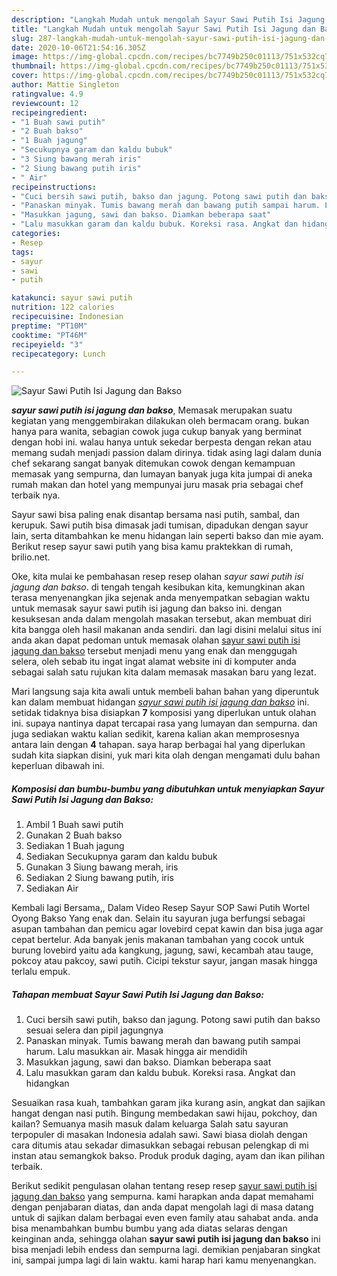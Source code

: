 ```yaml
---
description: "Langkah Mudah untuk mengolah Sayur Sawi Putih Isi Jagung dan Bakso, Lezat Sekali"
title: "Langkah Mudah untuk mengolah Sayur Sawi Putih Isi Jagung dan Bakso, Lezat Sekali"
slug: 287-langkah-mudah-untuk-mengolah-sayur-sawi-putih-isi-jagung-dan-bakso-lezat-sekali
date: 2020-10-06T21:54:16.305Z
image: https://img-global.cpcdn.com/recipes/bc7749b250c01113/751x532cq70/sayur-sawi-putih-isi-jagung-dan-bakso-foto-resep-utama.jpg
thumbnail: https://img-global.cpcdn.com/recipes/bc7749b250c01113/751x532cq70/sayur-sawi-putih-isi-jagung-dan-bakso-foto-resep-utama.jpg
cover: https://img-global.cpcdn.com/recipes/bc7749b250c01113/751x532cq70/sayur-sawi-putih-isi-jagung-dan-bakso-foto-resep-utama.jpg
author: Mattie Singleton
ratingvalue: 4.9
reviewcount: 12
recipeingredient:
- "1 Buah sawi putih"
- "2 Buah bakso"
- "1 Buah jagung"
- "Secukupnya garam dan kaldu bubuk"
- "3 Siung bawang merah iris"
- "2 Siung bawang putih iris"
- " Air"
recipeinstructions:
- "Cuci bersih sawi putih, bakso dan jagung. Potong sawi putih dan bakso sesuai selera dan pipil jagungnya"
- "Panaskan minyak. Tumis bawang merah dan bawang putih sampai harum. Lalu masukkan air. Masak hingga air mendidih"
- "Masukkan jagung, sawi dan bakso. Diamkan beberapa saat"
- "Lalu masukkan garam dan kaldu bubuk. Koreksi rasa. Angkat dan hidangkan"
categories:
- Resep
tags:
- sayur
- sawi
- putih

katakunci: sayur sawi putih 
nutrition: 122 calories
recipecuisine: Indonesian
preptime: "PT10M"
cooktime: "PT46M"
recipeyield: "3"
recipecategory: Lunch

---
```



![Sayur Sawi Putih Isi Jagung dan Bakso](https://img-global.cpcdn.com/recipes/bc7749b250c01113/751x532cq70/sayur-sawi-putih-isi-jagung-dan-bakso-foto-resep-utama.jpg)

<b><i>sayur sawi putih isi jagung dan bakso</i></b>, Memasak merupakan suatu kegiatan yang menggembirakan dilakukan oleh bermacam orang. bukan hanya para wanita, sebagian cowok juga cukup banyak yang berminat dengan hobi ini. walau hanya untuk sekedar berpesta dengan rekan atau memang sudah menjadi passion dalam dirinya. tidak asing lagi dalam dunia chef sekarang sangat banyak ditemukan cowok dengan kemampuan memasak yang sempurna, dan lumayan banyak juga kita jumpai di aneka rumah makan dan hotel yang mempunyai juru masak pria sebagai chef terbaik nya.

Sayur sawi bisa paling enak disantap bersama nasi putih, sambal, dan kerupuk. Sawi putih bisa dimasak jadi tumisan, dipadukan dengan sayur lain, serta ditambahkan ke menu hidangan lain seperti bakso dan mie ayam. Berikut resep sayur sawi putih yang bisa kamu praktekkan di rumah, brilio.net.

Oke, kita mulai ke pembahasan resep resep olahan <i>sayur sawi putih isi jagung dan bakso</i>. di tengah tengah kesibukan kita, kemungkinan akan terasa menyenangkan jika sejenak anda menyempatkan sebagian waktu untuk memasak sayur sawi putih isi jagung dan bakso ini. dengan kesuksesan anda dalam mengolah masakan tersebut, akan membuat diri kita bangga oleh hasil makanan anda sendiri. dan lagi disini melalui situs ini anda akan dapat pedoman untuk memasak olahan <u>sayur sawi putih isi jagung dan bakso</u> tersebut menjadi menu yang enak dan menggugah selera, oleh sebab itu ingat ingat alamat website ini di komputer anda sebagai salah satu rujukan kita dalam memasak masakan baru yang lezat.


Mari langsung saja kita awali untuk membeli bahan bahan yang diperuntuk kan dalam membuat hidangan <u><i>sayur sawi putih isi jagung dan bakso</i></u> ini. setidak tidaknya bisa disiapkan <b>7</b> komposisi yang diperlukan untuk olahan ini. supaya nantinya dapat tercapai rasa yang lumayan dan sempurna. dan juga sediakan waktu kalian sedikit, karena kalian akan memprosesnya antara lain dengan <b>4</b> tahapan. saya harap berbagai hal yang diperlukan sudah kita siapkan disini, yuk mari kita olah dengan mengamati dulu bahan keperluan dibawah ini.

<!--inarticleads1-->

##### Komposisi dan bumbu-bumbu yang dibutuhkan untuk menyiapkan Sayur Sawi Putih Isi Jagung dan Bakso:

1. Ambil 1 Buah sawi putih
1. Gunakan 2 Buah bakso
1. Sediakan 1 Buah jagung
1. Sediakan Secukupnya garam dan kaldu bubuk
1. Gunakan 3 Siung bawang merah, iris
1. Sediakan 2 Siung bawang putih, iris
1. Sediakan  Air


Kembali lagi Bersama,, Dalam Video Resep Sayur SOP Sawi Putih Wortel Oyong Bakso Yang enak dan. Selain itu sayuran juga berfungsi sebagai asupan tambahan dan pemicu agar lovebird cepat kawin dan bisa juga agar cepat bertelur. Ada banyak jenis makanan tambahan yang cocok untuk burung lovebird yaitu ada kangkung, jagung, sawi, kecambah atau tauge, pokcoy atau pakcoy, sawi putih. Cicipi tekstur sayur, jangan masak hingga terlalu empuk. 

<!--inarticleads2-->

##### Tahapan membuat Sayur Sawi Putih Isi Jagung dan Bakso:

1. Cuci bersih sawi putih, bakso dan jagung. Potong sawi putih dan bakso sesuai selera dan pipil jagungnya
1. Panaskan minyak. Tumis bawang merah dan bawang putih sampai harum. Lalu masukkan air. Masak hingga air mendidih
1. Masukkan jagung, sawi dan bakso. Diamkan beberapa saat
1. Lalu masukkan garam dan kaldu bubuk. Koreksi rasa. Angkat dan hidangkan


Sesuaikan rasa kuah, tambahkan garam jika kurang asin, angkat dan sajikan hangat dengan nasi putih. Bingung membedakan sawi hijau, pokchoy, dan kailan? Semuanya masih masuk dalam keluarga Salah satu sayuran terpopuler di masakan Indonesia adalah sawi. Sawi biasa diolah dengan cara ditumis atau sekadar dimasukkan sebagai rebusan pelengkap di mi instan atau semangkok bakso. Produk produk daging, ayam dan ikan pilihan terbaik. 

Berikut sedikit pengulasan olahan tentang resep resep <u>sayur sawi putih isi jagung dan bakso</u> yang sempurna. kami harapkan anda dapat memahami dengan penjabaran diatas, dan anda dapat mengolah lagi di masa datang untuk di sajikan dalam berbagai even even family atau sahabat anda. anda bisa menambahkan bumbu bumbu yang ada diatas selaras dengan keinginan anda, sehingga olahan <b>sayur sawi putih isi jagung dan bakso</b> ini bisa menjadi lebih endess dan sempurna lagi. demikian penjabaran singkat ini, sampai jumpa lagi di lain waktu. kami harap hari kamu menyenangkan.
